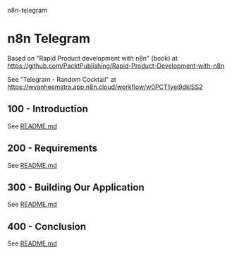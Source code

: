 n8n-telegram
# n8n Telegram

Based on "Rapid Product development with n8n" (book) at https://github.com/PacktPublishing/Rapid-Product-Development-with-n8n

See "Telegram - Random Cocktail" at https://wvanheemstra.app.n8n.cloud/workflow/w0PCT1vei9dklSS2

## 100 - Introduction

See [README.md](./100/README.md)

## 200 - Requirements

See [README.md](./200/README.md)

## 300 - Building Our Application

See [README.md](./300/README.md)

## 400 - Conclusion

See [README.md](./400/README.md)
